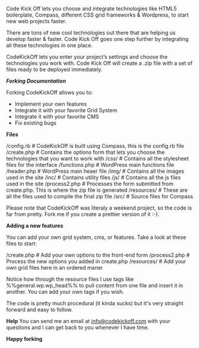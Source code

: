 Code Kick Off lets you choose and integrate technologies like HTML5 boilerplate, Compass, different CSS grid frameworks & Wordpress, to start new web projects faster.

There are tons of new cool technologies out there that are helping us develop faster & faster. Code Kick Off goes one step further by integrating all these technologies in one place.

CodeKickOff lets you enter your project’s settings and choose the technologies you work with. Code Kick Off will create a .zip file with a set of files ready to be deployed immediately.


***Forking Documentation***

Forking CodeKickOff allows you to:
- Implement your own features
- Integrate it with your favorite Grid System
- Integrate it with your favorite CMS
- Fix existing bugs

**Files**

/config.rb 		# CodeKickOff is built using Compass, this is the config.rb file
/create.php 	# Contains the options form that lets you choose the technologies that you want to work with
/css/ 			# Contains all the stylesheet files for the interface
/functions.php 	# WordPress main functions file
/header.php 	# WordPress main heaer file
/img/ 			# Contains all the images used in the site
/inc/ 			# Contains utility files
/js/			# Contains all the js files used in the site
/process2.php	# Processes the form submitted from create.php. This is where the zip file is generated
/resources/		# These are all the files used to compile the final zip file
/src/			# Source files for Compass

Please note that CodeKickOff was literaly a weekend project, so the code is far from pretty. Fork me if you create a prettier version of it :-).


**Adding a new features**

You can add your own grid system, cms, or features. Take a look at these files to start:

/create.php 	# Add your own options to the front-end form
/process2.php 	# Process the new options you added in create.php
/resources/		# Add your own grid files here in an ordered maner

Notice how through the resource files I use tags like %%general.wp.wp_head%% to pull content from one file and insert it in another. You can add your own tags if you wish.

The code is pretty much procedural (it kinda sucks) but it's very straight forward and easy to follow.

**Help**
You can send me an email at info@codekickoff.com with your questions and I can get back to you whenever I have time.

**Happy forking**